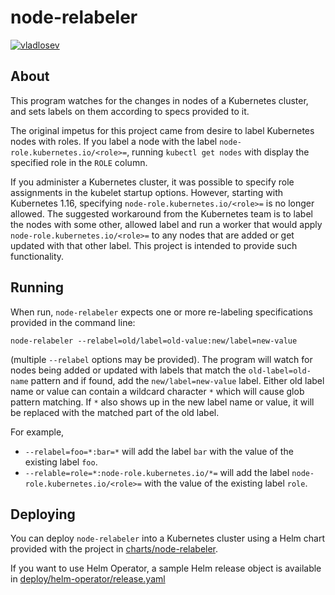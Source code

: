 # node-relabeler

[![vladlosev](https://circleci.com/gh/vladlosev/node-labeler.svg?style=svg)](https://circleci.com/gh/vladlosev/node-relabeler)

## About

This program watches for the changes in nodes of a Kubernetes cluster, and
sets labels on them according to specs provided to it.

The original impetus for this project came from desire to label Kubernetes
nodes with roles. If you label a node with the label
`node-role.kubernetes.io/<role>=`, running `kubectl get nodes` with display
the specified role in the `ROLE` column.

If you administer a Kubernetes cluster, it was possible to specify role
assignments in the kubelet startup options. However, starting with Kubernetes
1.16, specifying `node-role.kubernetes.io/<role>=` is no longer allowed. The
suggested workaround from the Kubernetes team is to label the nodes with some
other, allowed label and run a worker that would apply
`node-role.kubernetes.io/<role>=` to any nodes that are added or get updated
with that other label. This project is intended to provide such functionality.

## Running

When run, `node-relabeler` expects one or more re-labeling specifications
provided in the command line:
```
node-relabeler --relabel=old/label=old-value:new/label=new-value
```
(multiple `--relabel` options may be provided).  The program will watch for nodes
being added or updated with labels that match the `old-label=old-name` pattern
and if found, add the `new/label=new-value` label.  Either old label name or
value can contain a wildcard character `*` which will cause glob pattern matching.
If `*` also shows up in the new label name or value, it will be replaced with the
matched part of the old label.

For example,
- `--relabel=foo=*:bar=*` will add the label `bar` with the value of the
  existing label `foo`.
- `--relable=role=*:node-role.kubernetes.io/*=` will add the label
  `node-role.kubernetes.io/<role>=` with the value of the existing label
  `role`.

## Deploying

You can deploy `node-relabeler` into a Kubernetes cluster using a Helm chart
provided with the project in [charts/node-relabeler](charts/node-relabeler).

If you want to use Helm Operator, a sample Helm release object is available
in [deploy/helm-operator/release.yaml](deploy/helm-operator/release.yaml)
